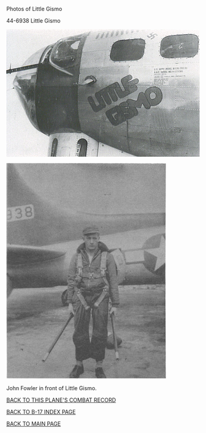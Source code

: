 
Photos of Little Gismo






 




44-6938 Little Gismo  
  

![](44-6938a.jpg)  
  

![](44-6938.jpg)  

John Fowler in front of Little Gismo.  
  

[BACK TO THIS PLANE'S COMBAT RECORD](../b17s/44-6938.md)  

[BACK TO B-17 INDEX PAGE](../000b17s.md)  

[BACK TO MAIN PAGE](../index.md)


